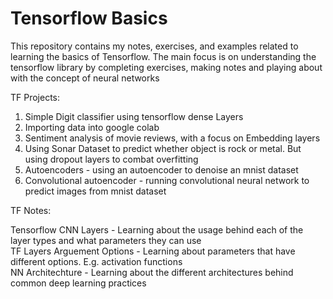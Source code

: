# Tensorflow Basics

This repository contains my notes, exercises, and examples related to learning the basics of Tensorflow. The main focus is on understanding the tensorflow library by completing exercises, making notes and playing about with the concept of neural networks

TF Projects:

1. Simple Digit classifier using tensorflow dense Layers
2. Importing data into google colab
3. Sentiment analysis of movie reviews, with a focus on Embedding layers
4. Using Sonar Dataset to predict whether object is rock or metal. But using dropout layers to combat overfitting  
5. Autoencoders - using an autoencoder to denoise an mnist dataset
6. Convolutional autoencoder - running convolutional neural network to predict images from mnist dataset

TF Notes:

Tensorflow CNN Layers - Learning about the usage behind each of the layer types and what parameters they can use  
TF Layers Arguement Options - Learning about parameters that have different options. E.g. activation functions  
NN Architechture - Learning about the different architectures behind common deep learning practices  

